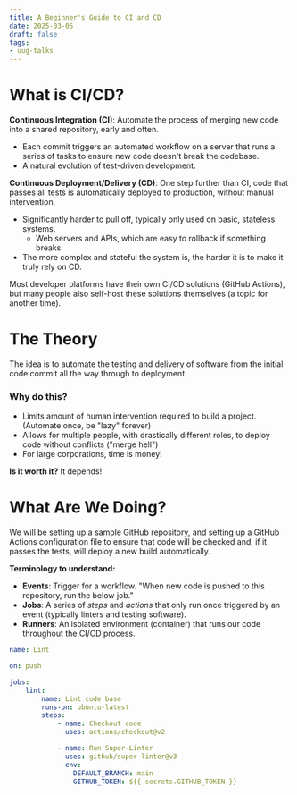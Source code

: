 ```yaml
---
title: A Beginner's Guide to CI and CD
date: 2025-03-05
draft: false
tags:
- uug-talks
---
```

# What is CI/CD?

**Continuous Integration (CI)**: Automate the process of merging new code into a shared repository, early and often.
- Each commit triggers an automated workflow on a server that runs a series of tasks to ensure new code doesn't break the codebase.
- A natural evolution of test-driven development.

**Continuous Deployment/Delivery (CD)**: One step further than CI, code that passes all tests is automatically deployed to production, without manual intervention.
- Significantly harder to pull off, typically only used on basic, stateless systems.
	- Web servers and APIs, which are easy to rollback if something breaks
- The more complex and stateful the system is, the harder it is to make it truly rely on CD.

Most developer platforms have their own CI/CD solutions (GitHub Actions), but many people also self-host these solutions themselves (a topic for another time).

# The Theory

The idea is to automate the testing and delivery of software from the initial code commit all the way through to deployment.

### Why do this?

- Limits amount of human intervention required to build a project. (Automate once, be "lazy" forever)
- Allows for multiple people, with drastically different roles, to deploy code without conflicts ("merge hell")
- For large corporations, time is money!

**Is it worth it?** It depends!

# What Are We Doing?

We will be setting up a sample GitHub repository, and setting up a GitHub Actions configuration file to ensure that code will be checked and, if it passes the tests, will deploy a new build automatically.


**Terminology to understand:**
- **Events**: Trigger for a workflow. "When new code is pushed to this repository, run the below job."
- **Jobs**: A series of *steps* and *actions* that only run once triggered by an event (typically linters and testing software).
- **Runners**: An isolated environment (container) that runs our code throughout the CI/CD process.

```yaml
name: Lint

on: push

jobs:
	lint:
		name: Lint code base
		runs-on: ubuntu-latest
		steps:
			- name: Checkout code
			  uses: actions/checkout@v2

			- name: Run Super-Linter
			  uses: github/super-linter@v3
			  env:
				DEFAULT_BRANCH: main
				GITHUB_TOKEN: ${{ secrets.GITHUB_TOKEN }}
```